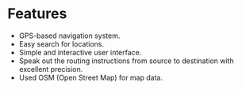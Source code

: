 # Features

* GPS-based navigation system.
* Easy search for locations.
* Simple and interactive user interface.
* Speak out the routing instructions from source to destination with excellent precision.
* Used OSM (Open Street Map) for map data.
